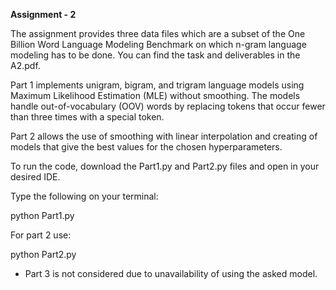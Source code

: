 __Assignment - 2__

The assignment provides three data files which are a subset of the One Billion Word Language Modeling Benchmark on which n-gram language modeling has to be done. You can find the task and deliverables in the A2.pdf.

Part 1 implements unigram, bigram, and trigram language models using Maximum Likelihood Estimation (MLE) without smoothing. The models handle out-of-vocabulary (OOV) words by replacing tokens that occur fewer than three times with a special <UNK> token.

Part 2 allows the use of smoothing with linear interpolation and creating of models that give the best values for the chosen hyperparameters.

To run the code, download the Part1.py and Part2.py files and open in your desired IDE.

Type the following on your terminal:

python Part1.py

For part 2 use: 

python Part2.py

* Part 3 is not considered due to unavailability of using the asked model.
